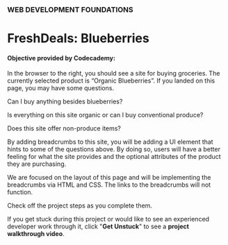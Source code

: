 ### WEB DEVELOPMENT FOUNDATIONS

# FreshDeals: Blueberries

#### Objective provided by Codecademy:

In the browser to the right, you should see a site for buying groceries. The currently selected product is “Organic Blueberries”. If you landed on this page, you may have some questions.

Can I buy anything besides blueberries?

Is everything on this site organic or can I buy conventional produce?

Does this site offer non-produce items?

By adding breadcrumbs to this site, you will be adding a UI element that hints to some of the questions above. By doing so, users will have a better feeling for what the site provides and the optional attributes of the product they are purchasing.

We are focused on the layout of this page and will be implementing the breadcrumbs via HTML and CSS. The links to the breadcrumbs will not function.

Check off the project steps as you complete them.

If you get stuck during this project or would like to see an experienced developer work through it, click "**Get Unstuck**" to see a **project walkthrough video**.
